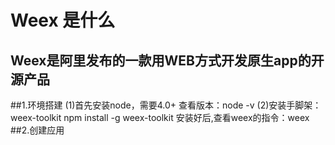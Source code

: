 
Weex 是什么  
=============
Weex是阿里发布的一款用WEB方式开发原生app的开源产品
----------------------------------------------------
##1.环境搭建
(1)首先安装node，需要4.0+
查看版本：node -v
(2)安装手脚架：weex-toolkit 
npm install -g weex-toolkit 
安装好后,查看weex的指令：weex 
##2.创建应用
